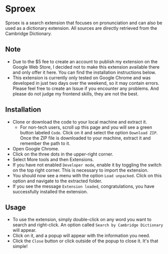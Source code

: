 # Sproex

Sproex is a search extension that focuses on pronunciation and can also be used as a dictionary extension. All sources are directly retrieved from the Cambridge Dictionary.

## Note

- Due to the $5 fee to create an account to publish my extension on the Google Web Store, I decided not to make this extension available there and only offer it here. You can find the installation instructions below.
- This extension is currently only tested on Google Chrome and was developed in just two days over the weekend, so it may contain errors. Please feel free to create an Issue if you encounter any problems. And please do not judge my frontend skills, they are not the best.

## Installation

- Clone or download the code to your local machine and extract it.
  - For non-tech users, scroll up this page and you will see a green button labeled `Code`. Click on it and select the option `Download ZIP`. Once the ZIP file is downloaded to your machine, extract it and remember the path to it.
- Open Google Chrome.
- Click on the three dots in the upper-right corner.
- Select More tools and then Extensions.
- If you have not enabled `Developer mode`, enable it by toggling the switch on the top right corner. This is necessary to import the extension.
- You should now see a menu with the option `Load unpacked`. Click on this option and navigate to the extracted folder.
- If you see the message `Extension loaded`, congratulations, you have successfully installed the extension.

## Usage

- To use the extension, simply double-click on any word you want to search and right-click. An option called `Search by Cambridge Dictionary` will appear.
- Click on it, and a popup will appear with the information you need.
- Click the `Close` button or click outside of the popup to close it. It's that simple!
